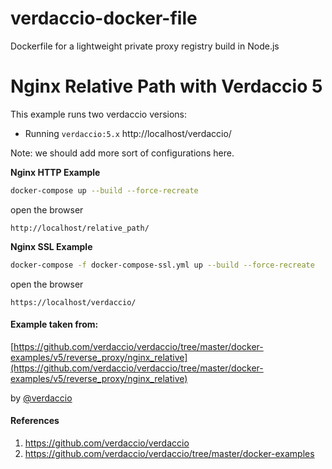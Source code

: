 # verdaccio-docker-file
Dockerfile for a lightweight private proxy registry build in Node.js


# Nginx Relative Path with Verdaccio 5

This example runs two verdaccio versions:

- Running `verdaccio:5.x` http://localhost/verdaccio/

Note: we should add more sort of configurations here.

**Nginx HTTP Example**

```bash
docker-compose up --build --force-recreate
```

open the browser

```
http://localhost/relative_path/
```

**Nginx SSL Example**

```bash
docker-compose -f docker-compose-ssl.yml up --build --force-recreate
```

open the browser

```
https://localhost/verdaccio/
```


#### Example taken from:

[https://github.com/verdaccio/verdaccio/tree/master/docker-examples/v5/reverse_proxy/nginx_relative](https://github.com/verdaccio/verdaccio/tree/master/docker-examples/v5/reverse_proxy/nginx_relative)

by [@verdaccio](https://github.com/verdaccio)



#### References
1. https://github.com/verdaccio/verdaccio
2. https://github.com/verdaccio/verdaccio/tree/master/docker-examples